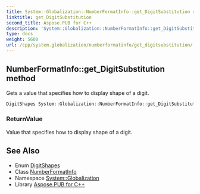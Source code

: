 ```yaml
---
title: System::Globalization::NumberFormatInfo::get_DigitSubstitution method
linktitle: get_DigitSubstitution
second_title: Aspose.PUB for C++
description: 'System::Globalization::NumberFormatInfo::get_DigitSubstitution method. Gets a value that specifies how to display shape of a digit in C++.'
type: docs
weight: 5600
url: /cpp/system.globalization/numberformatinfo/get_digitsubstitution/
---
```

## NumberFormatInfo::get_DigitSubstitution method


Gets a value that specifies how to display shape of a digit.

```cpp
DigitShapes System::Globalization::NumberFormatInfo::get_DigitSubstitution() const
```


### ReturnValue

Value that specifies how to display shape of a digit.

## See Also

* Enum [DigitShapes](../../digitshapes/)
* Class [NumberFormatInfo](../)
* Namespace [System::Globalization](../../)
* Library [Aspose.PUB for C++](../../../)
